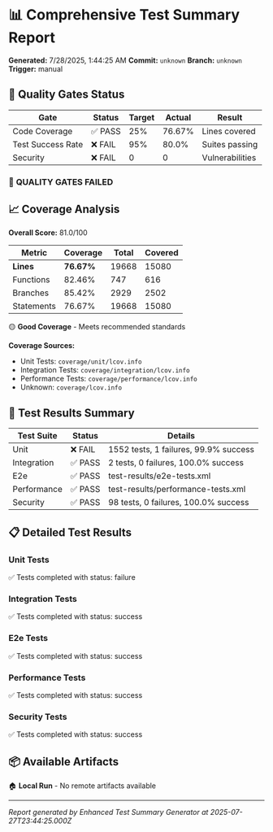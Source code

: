 # 📊 Comprehensive Test Summary Report

**Generated:** 7/28/2025, 1:44:25 AM
**Commit:** `unknown`
**Branch:** `unknown`
**Trigger:** manual

## 🎯 Quality Gates Status

| Gate | Status | Target | Actual | Result |
|------|--------|--------|--------|---------|
| Code Coverage | ✅ PASS | 25% | 76.67% | Lines covered |
| Test Success Rate | ❌ FAIL | 95% | 80.0% | Suites passing |
| Security | ❌ FAIL | 0 | 0 | Vulnerabilities |

### 🔴 **QUALITY GATES FAILED**

## 📈 Coverage Analysis

**Overall Score:** 81.0/100

| Metric | Coverage | Total | Covered |
|--------|----------|-------|---------|
| **Lines** | **76.67%** | 19668 | 15080 |
| Functions | 82.46% | 747 | 616 |
| Branches | 85.42% | 2929 | 2502 |
| Statements | 76.67% | 19668 | 15080 |

🟡 **Good Coverage** - Meets recommended standards

**Coverage Sources:**
- Unit Tests: `coverage/unit/lcov.info`
- Integration Tests: `coverage/integration/lcov.info`
- Performance Tests: `coverage/performance/lcov.info`
- Unknown: `coverage/lcov.info`

## 🧪 Test Results Summary

| Test Suite | Status | Details |
|------------|--------|---------|
| Unit | ❌ FAIL | 1552 tests, 1 failures, 99.9% success |
| Integration | ✅ PASS | 2 tests, 0 failures, 100.0% success |
| E2e | ✅ PASS | test-results/e2e-tests.xml |
| Performance | ✅ PASS | test-results/performance-tests.xml |
| Security | ✅ PASS | 98 tests, 0 failures, 100.0% success |

## 📋 Detailed Test Results

### Unit Tests

✅ Tests completed with status: failure

### Integration Tests

✅ Tests completed with status: success

### E2e Tests

✅ Tests completed with status: success

### Performance Tests

✅ Tests completed with status: success

### Security Tests

✅ Tests completed with status: success

## 📦 Available Artifacts

🏠 **Local Run** - No remote artifacts available

---

*Report generated by Enhanced Test Summary Generator at 2025-07-27T23:44:25.000Z*